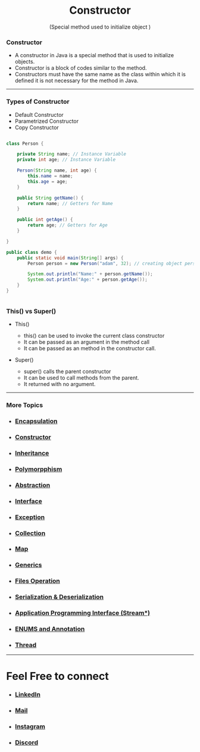 <h1 align="center" > Constructor </h1>
<p align="center" > (Special method used to initialize object ) </p>

### Constructor
+ A constructor in Java is a special method that is used to initialize objects.
+ Constructor is a block of codes similar to the method.
+ Constructors must have the same name as the class within which it is defined it is not necessary for the method in Java.

---

<h3> Types of Constructor </h3> 

+ Default Constructor
+ Parametrized Constructor
+ Copy Constructor

```java

class Person {

    private String name; // Instance Variable
    private int age; // Instance Variable

    Person(String name, int age) {
        this.name = name;
        this.age = age;
    }

    public String getName() {
        return name; // Getters for Name
    }

    public int getAge() {
        return age; // Getters for Age
    }

}

public class demo {
    public static void main(String[] args) {
        Person person = new Person("adam", 32); // creating object person

        System.out.println("Name:" + person.getName());
        System.out.println("Age:" + person.getAge());
    }
}



```

### This() vs Super()
+ This()
    + this() can be used to invoke the current class constructor 
    + It can be passed as an argument in the method call
    + It can be passed as an method in the constructor call.

+ Super()
    + super() calls the parent constructor
    + It can be used to call methods from the parent.
    + It returned with no argument. 

***


### More Topics

+ ### [Encapsulation](https://github.com/saurabhbahadur/java-prep/blob/main/Encapsulation.md)
+ ###  [Constructor](https://github.com/saurabhbahadur/java-prep/blob/main/Constructor.md)
+ ###  [Inheritance](https://github.com/saurabhbahadur/java-prep/blob/main/Inheritance.md)
+ ###  [Polymorpphism](https://github.com/saurabhbahadur/java-prep/blob/main/Polymorphism.md)
+ ###  [Abstraction](https://github.com/saurabhbahadur/java-prep/blob/main/Abstraction.md)
+ ###  [Interface](https://github.com/saurabhbahadur/java-prep/blob/main/Interface.md)
+ ###  [Exception](https://github.com/saurabhbahadur/java-prep/blob/main/Exception.md)
+ ###  [Collection](https://github.com/saurabhbahadur/java-prep/blob/main/Collection.md)
+ ### [Map](https://github.com/saurabhbahadur/java-prep/blob/main/Map.md)
+ ###  [Generics](https://github.com/saurabhbahadur/java-prep/blob/main/Generics.md)
+ ###  [Files Operation](https://github.com/saurabhbahadur/java-prep/blob/main/FilesOperation.md)
+ ### [Serialization & Deserialization](https://github.com/saurabhbahadur/java-prep/blob/main/Serialization%20%26%20Deserialization.md)
+ ###  [Application Programming Interface (Stream*)](https://github.com/saurabhbahadur/java-prep/blob/main/API.md)
+ ###  [ENUMS and Annotation](https://github.com/saurabhbahadur/java-prep/blob/main/Enums%20%26%20Annotations.md)
+ ###  [Thread](https://github.com/saurabhbahadur/java-prep/blob/main/Thread.md)


***

# Feel Free to connect
+ ### [LinkedIn](https://www.linkedin.com/in/saurabhbahadur) 
+ ### [Mail](mailto:singhsaurabhbahadur@gmail.com)
+ ### [Instagram](https://www.instagram.com/saurabhbahadur_)
+ ### [Discord](https://discord.gg/aQR27Bg7de)


